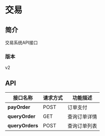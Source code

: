 # 交易


## 简介
交易系统API接口


### 版本
v2


## API
|接口名称|请求方式|功能描述|
|---|---|---|
|**payOrder**|POST|订单支付|
|**queryOrder**|GET|查询订单详情|
|**queryOrders**|POST|查询订单列表|
